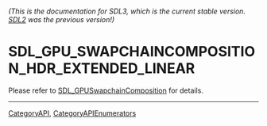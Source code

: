 ###### (This is the documentation for SDL3, which is the current stable version. [SDL2](https://wiki.libsdl.org/SDL2/) was the previous version!)
# SDL_GPU_SWAPCHAINCOMPOSITION_HDR_EXTENDED_LINEAR

Please refer to [SDL_GPUSwapchainComposition](SDL_GPUSwapchainComposition) for details.

----
[CategoryAPI](CategoryAPI), [CategoryAPIEnumerators](CategoryAPIEnumerators)

